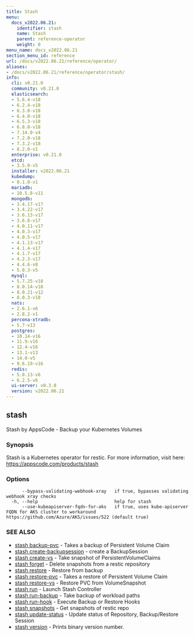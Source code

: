 ```yaml
---
title: Stash
menu:
  docs_v2022.06.21:
    identifier: stash
    name: Stash
    parent: reference-operator
    weight: 0
menu_name: docs_v2022.06.21
section_menu_id: reference
url: /docs/v2022.06.21/reference/operator/
aliases:
- /docs/v2022.06.21/reference/operator/stash/
info:
  cli: v0.21.0
  community: v0.21.0
  elasticsearch:
  - 5.6.4-v18
  - 6.2.4-v18
  - 6.3.0-v18
  - 6.4.0-v18
  - 6.5.3-v18
  - 6.8.0-v18
  - 7.14.0-v4
  - 7.2.0-v18
  - 7.3.2-v18
  - 8.2.0-v1
  enterprise: v0.21.0
  etcd:
  - 3.5.0-v5
  installer: v2022.06.21
  kubedump:
  - 0.1.0-v1
  mariadb:
  - 10.5.8-v11
  mongodb:
  - 3.4.17-v17
  - 3.4.22-v17
  - 3.6.13-v17
  - 3.6.8-v17
  - 4.0.11-v17
  - 4.0.3-v17
  - 4.0.5-v17
  - 4.1.13-v17
  - 4.1.4-v17
  - 4.1.7-v17
  - 4.2.3-v17
  - 4.4.6-v8
  - 5.0.3-v5
  mysql:
  - 5.7.25-v18
  - 8.0.14-v18
  - 8.0.21-v12
  - 8.0.3-v18
  nats:
  - 2.6.1-v6
  - 2.8.2-v1
  percona-xtradb:
  - 5.7-v13
  postgres:
  - 10.14-v16
  - 11.9-v16
  - 12.4-v16
  - 13.1-v13
  - 14.0-v5
  - 9.6.19-v16
  redis:
  - 5.0.13-v6
  - 6.2.5-v6
  ui-server: v0.3.0
  version: v2022.06.21
---
```


## stash

Stash by AppsCode - Backup your Kubernetes Volumes

### Synopsis

Stash is a Kubernetes operator for restic. For more information, visit here: https://appscode.com/products/stash

### Options

```
      --bypass-validating-webhook-xray   if true, bypasses validating webhook xray checks
  -h, --help                             help for stash
      --use-kubeapiserver-fqdn-for-aks   if true, uses kube-apiserver FQDN for AKS cluster to workaround https://github.com/Azure/AKS/issues/522 (default true)
```

### SEE ALSO

* [stash backup-pvc](/docs/v2022.06.21/reference/operator/stash_backup-pvc)	 - Takes a backup of Persistent Volume Claim
* [stash create-backupsession](/docs/v2022.06.21/reference/operator/stash_create-backupsession)	 - create a BackupSession
* [stash create-vs](/docs/v2022.06.21/reference/operator/stash_create-vs)	 - Take snapshot of PersistentVolumeClaims
* [stash forget](/docs/v2022.06.21/reference/operator/stash_forget)	 - Delete snapshots from a restic repository
* [stash restore](/docs/v2022.06.21/reference/operator/stash_restore)	 - Restore from backup
* [stash restore-pvc](/docs/v2022.06.21/reference/operator/stash_restore-pvc)	 - Takes a restore of Persistent Volume Claim
* [stash restore-vs](/docs/v2022.06.21/reference/operator/stash_restore-vs)	 - Restore PVC from VolumeSnapshot
* [stash run](/docs/v2022.06.21/reference/operator/stash_run)	 - Launch Stash Controller
* [stash run-backup](/docs/v2022.06.21/reference/operator/stash_run-backup)	 - Take backup of workload paths
* [stash run-hook](/docs/v2022.06.21/reference/operator/stash_run-hook)	 - Execute Backup or Restore Hooks
* [stash snapshots](/docs/v2022.06.21/reference/operator/stash_snapshots)	 - Get snapshots of restic repo
* [stash update-status](/docs/v2022.06.21/reference/operator/stash_update-status)	 - Update status of Repository, Backup/Restore Session
* [stash version](/docs/v2022.06.21/reference/operator/stash_version)	 - Prints binary version number.

